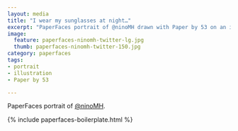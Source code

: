 ```yaml
---
layout: media
title: "I wear my sunglasses at night…"
excerpt: "PaperFaces portrait of @ninoMH drawn with Paper by 53 on an iPad."
image: 
  feature: paperfaces-ninomh-twitter-lg.jpg
  thumb: paperfaces-ninomh-twitter-150.jpg
category: paperfaces
tags: 
- portrait
- illustration
- Paper by 53

---
```


PaperFaces portrait of [@ninoMH](http://twitter.com/ninoMH).

{% include paperfaces-boilerplate.html %}